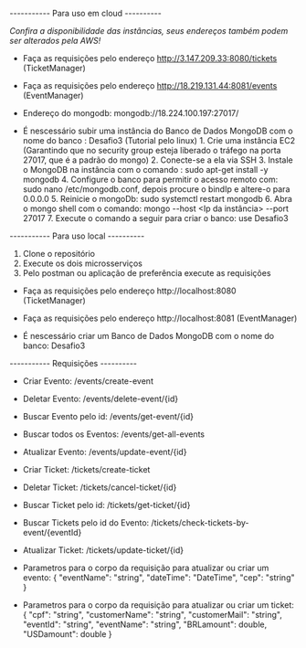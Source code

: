 ----------- Para uso em cloud ----------

*Confira a disponibilidade das instâncias, seus endereços também podem ser alterados pela AWS!*

- Faça as requisições pelo endereço http://3.147.209.33:8080/tickets (TicketManager)
- Faça as requisições pelo endereço http://18.219.131.44:8081/events (EventManager)

- Endereço do mongodb: mongodb://18.224.100.197:27017/

- É nescessário subir uma instância do Banco de Dados MongoDB com o nome do banco : Desafio3 (Tutorial pelo linux)
      1. Crie uma instância EC2 (Garantindo que no security group esteja liberado o tráfego na porta 27017, que é a padrão do mongo)
      2. Conecte-se a ela via SSH
      3. Instale o MongoDB na instância com o comando : sudo apt-get install -y mongodb
      4. Configure o banco para permitir o acesso remoto com: sudo nano /etc/mongodb.conf, depois procure o bindIp e altere-o para 0.0.0.0
      5. Reinicie o mongoDb: sudo systemctl restart mongodb
      6. Abra o mongo shell com o comando: mongo --host <Ip da instância> --port 27017
      7. Execute o comando a seguir para criar o banco: use Desafio3


----------- Para uso local ----------

1. Clone o repositório
2. Execute os dois microsserviços
3. Pelo postman ou aplicação de preferência execute as requisições

- Faça as requisições pelo endereço http://localhost:8080 (TicketManager)
- Faça as requisições pelo endereço http://localhost:8081 (EventManager)

- É nescessário criar um Banco de Dados MongoDB com o nome do banco: Desafio3


----------- Requisições ----------

- Criar Evento: /events/create-event
- Deletar Evento: /events/delete-event/{id}
- Buscar Evento pelo id: /events/get-event/{id}
- Buscar todos os Eventos: /events/get-all-events
- Atualizar Evento: /events/update-event/{id}

- Criar Ticket: /tickets/create-ticket
- Deletar Ticket: /tickets/cancel-ticket/{id}
- Buscar Ticket pelo id: /tickets/get-ticket/{id}
- Buscar Tickets pelo id do Evento: /tickets/check-tickets-by-event/{eventId}
- Atualizar Ticket: /tickets/update-ticket/{id}

- Parametros para o corpo da requisição para atualizar ou criar um evento:
  {
  "eventName": "string",
  "dateTime": "DateTime",
  "cep": "string"
  }

- Parametros para o corpo da requisição para atualizar ou criar um ticket:
  {
  "cpf": "string",
  "customerName": "string",
  "customerMail": "string",
  "eventId": "string",
  "eventName": "string",
  "BRLamount": double,
  "USDamount": double
}
